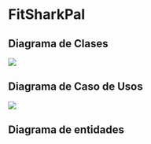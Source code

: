 # FitSharkPal
<h2>Diagrama de Clases </h2>
<img src="https://github.com/user-attachments/assets/89a37df5-550c-46e7-9ceb-b64854e16d94"></img>
<h2>Diagrama de Caso de Usos</h2>
<img src="https://github.com/user-attachments/assets/385b0116-bbc7-446e-b977-82dc7a15e40e"></img>
<h2>Diagrama de entidades</h2>

